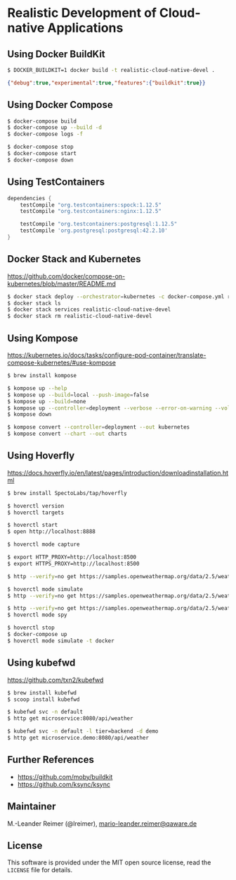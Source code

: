 # Realistic Development of Cloud-native Applications

## Using Docker BuildKit

```bash
$ DOCKER_BUILDKIT=1 docker build -t realistic-cloud-native-devel .
```

```json
{"debug":true,"experimental":true,"features":{"buildkit":true}}
```


## Using Docker Compose

```bash
$ docker-compose build
$ docker-compose up --build -d
$ docker-compose logs -f

$ docker-compose stop
$ docker-compose start
$ docker-compose down
```

## Using TestContainers

```groovy
dependencies {
    testCompile "org.testcontainers:spock:1.12.5"
    testCompile "org.testcontainers:nginx:1.12.5"

    testCompile "org.testcontainers:postgresql:1.12.5"
    testCompile 'org.postgresql:postgresql:42.2.10'
}
```

## Docker Stack and Kubernetes

https://github.com/docker/compose-on-kubernetes/blob/master/README.md

```bash
$ docker stack deploy --orchestrator=kubernetes -c docker-compose.yml realistic-cloud-native-devel
$ docker stack ls
$ docker stack services realistic-cloud-native-devel
$ docker stack rm realistic-cloud-native-devel
```

## Using Kompose

https://kubernetes.io/docs/tasks/configure-pod-container/translate-compose-kubernetes/#use-kompose

```bash
$ brew install kompose

$ kompose up --help
$ kompose up --build=local --push-image=false
$ kompose up --build=none
$ kompose up --controller=deployment --verbose --error-on-warning --volumes=emptyDir
$ kompose down

$ kompose convert --controller=deployment --out kubernetes
$ kompose convert --chart --out charts
```

## Using Hoverfly

https://docs.hoverfly.io/en/latest/pages/introduction/downloadinstallation.html

```bash
$ brew install SpectoLabs/tap/hoverfly

$ hoverctl version
$ hoverctl targets

$ hoverctl start
$ open http://localhost:8888

$ hoverctl mode capture

$ export HTTP_PROXY=http://localhost:8500
$ export HTTPS_PROXY=http://localhost:8500

$ http --verify=no get https://samples.openweathermap.org/data/2.5/weather q==London,uk appid==b6907d289e10d714a6e88b30761fae22

$ hoverctl mode simulate
$ http --verify=no get https://samples.openweathermap.org/data/2.5/weather q==London,uk appid==b6907d289e10d714a6e88b30761fae22

$ http --verify=no get https://samples.openweathermap.org/data/2.5/weather q==Rosenheim,de appid==b6907d289e10d714a6e88b30761fae22
$ hoverctl mode spy

$ hoverctl stop
$ docker-compose up
$ hoverctl mode simulate -t docker
```

## Using kubefwd

https://github.com/txn2/kubefwd

```bash
$ brew install kubefwd
$ scoop install kubefwd

$ kubefwd svc -n default
$ http get microservice:8080/api/weather

$ kubefwd svc -n default -l tier=backend -d demo
$ http get microservice.demo:8080/api/weather
```

## Further References

- https://github.com/moby/buildkit
- https://github.com/ksync/ksync

## Maintainer

M.-Leander Reimer (@lreimer), <mario-leander.reimer@qaware.de>

## License

This software is provided under the MIT open source license, read the `LICENSE`
file for details.
